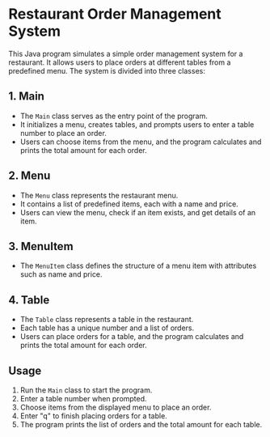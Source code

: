 # Restaurant Order Management System

This Java program simulates a simple order management system for a restaurant. It allows users to place orders at different tables from a predefined menu. The system is divided into three classes:

## 1. Main

- The `Main` class serves as the entry point of the program.
- It initializes a menu, creates tables, and prompts users to enter a table number to place an order.
- Users can choose items from the menu, and the program calculates and prints the total amount for each order.

## 2. Menu

- The `Menu` class represents the restaurant menu.
- It contains a list of predefined items, each with a name and price.
- Users can view the menu, check if an item exists, and get details of an item.

## 3. MenuItem

- The `MenuItem` class defines the structure of a menu item with attributes such as name and price.

## 4. Table

- The `Table` class represents a table in the restaurant.
- Each table has a unique number and a list of orders.
- Users can place orders for a table, and the program calculates and prints the total amount for each order.

## Usage

1. Run the `Main` class to start the program.
2. Enter a table number when prompted.
3. Choose items from the displayed menu to place an order.
4. Enter "q" to finish placing orders for a table.
5. The program prints the list of orders and the total amount for each table.


